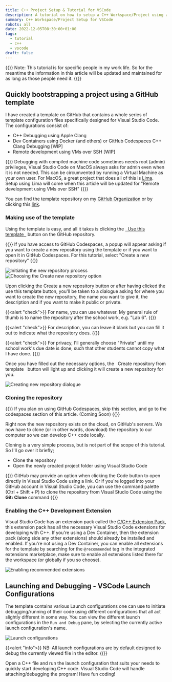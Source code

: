 ```yaml
---
title: C++ Project Setup & Tutorial for VSCode
description: A tutorial on how to setup a C++ Workspace/Project using a GitHub Template for Visual Studio Code
summary: C++ Workspace/Project Setup for VSCode
robots: all
date: 2022-12-05T08:30:00+01:00
tags:
  - tutorial
  - c++
  - vscode
draft: false
---
```

{{<lead>}}
Note: This tutorial is for specific people in my work life. So for the meantime the information in this article will be updated and maintained for as long as those people need it.
{{</lead>}}

## Quickly bootstrapping a project using a GitHub template

I have created a template on GitHub that contains a whole series of template configuration files specifically designed for Visual Studio Code. The configurations consist of:
- C++ Debugging using Apple Clang
- Dev Containers using Docker (and others) or GitHub Codespaces C++ Clang Debugging [WIP]
- Remote development using VMs over SSH [WIP]

{{<alert>}}
Debugging with compiled machine code sometimes needs root (admin) privileges, Visual Studio Code on MacOS always asks for admin even when it is not needed. This can be circumvented by running a Virtual Machine as your own user. For MacOS, a great project that does all of this is [Lima](https://github.com/lima-vm/lima). Setup using Lima will come when this article will be updated for "Remote development using VMs over SSH"
{{</alert>}}

You can find the template repository on my [GitHub Organization](https://github.com/cs-class-07) or by clicking this [link](https://github.com/cs-class-07/cpp-template-vscode).

### Making use of the template

Using the template is easy, and all it takes is clicking the [<span class="bg-[#2ea043] hover:bg-[#238636] text-[#fff] p-1 rounded-md">&nbsp;&nbsp;Use this template&nbsp;&nbsp;</span>](https://github.com/cs-class-07/cpp-template-vscode/generate) button on the GitHub repository.

{{<alert>}}
If you have access to GitHub Codespaces, a popup will appear asking if you want to create a new repository using the template or if you want to open it in GitHub Codespaces. For this tutorial, select "Create a new repository"
{{</alert>}}

![Initiating the new repository process](/uploads/cpp-tutorial/tutorial1.png)
![Choosing the Create new repository option](/uploads/cpp-tutorial/tutorial2.png)

Upon clicking the Create a new repository button or after having clicked the use this template button, you'll be taken to a dialogue asking for where you want to create the new repository, the name you want to give it, the description and if you want to make it public or private.

{{<alert "check">}}
For name, you can use whatever. My general rule of thumb is to name the repository after the school work, e.g. "Lab 6".
{{</alert>}}

{{<alert "check">}}
For description, you can leave it blank but you can fill it out to indicate what the repository does.
{{</alert>}}

{{<alert "check">}}
For privacy, I'll generally choose "Private" until my school work's due date is done, such that other students cannot copy what I have done.
{{</alert>}}

Once you have filled out the necessary options, the <span class="bg-[#2ea043] text-[#fff] p-1 rounded-md">&nbsp;&nbsp;Create repository from template&nbsp;&nbsp;</span> button will light up and clicking it will create a new repository for you.

![Creating new repository dialogue](/uploads/cpp-tutorial/tutorial3.png)

### Cloning the repository

{{<alert>}}
If you plan on using GitHub Codespaces, skip this section, and go to the codespaces section of this article. (Coming Soon)
{{</alert>}}

Right now the new repository exists on the cloud, on GitHub's servers. We now have to clone (or in other words, download) the repository to our computer so we can develop C++ code locally.

Cloning is a very simple process, but is not part of the scope of this tutorial. So I'll go over it briefly;
- Clone the repository
- Open the newly created project folder using Visual Studio Code

{{<alert>}}
GitHub may provide an option when clicking the Code button to open directly in Visual Studio Code using a link. Or if you're logged into your GitHub account in Visual Studio Code, you can use the command palette (Ctrl + Shift + P) to clone the repository from Visual Studio Code using the **Git: Clone** command
{{</alert>}}

### Enabling the C++ Development Extension

Visual Studio Code has an extension pack called the [C/C++ Extension Pack](https://marketplace.visualstudio.com/items?itemName=ms-vscode.cpptools-extension-pack), this extension pack has all the necessary Visual Studio Code extensions for developing with C++. If you're using a Dev Container, then the extension pack (along side any other extensions) should already be installed and enabled. If you're not using a Dev Container, you can enable all extensions for the template by searching for the `@recommended` tag in the integrated extensions marketplace, make sure to enable all extensions listed there for the workspace (or globally if you so choose).

![Enabling recommended extensions](/uploads/cpp-tutorial/tutorial4.png)

## Launching and Debugging - VSCode Launch Configurations
The template contains various Launch configurations one can use to initiate debugging/running of their code using different configurations that all act slightly different in some way. You can view the different launch configurations in the `Run and Debug` pane, by selecting the currently active launch configuration's name.

![Launch configurations](/uploads/cpp-tutorial/tutorial5.png)

{{<alert "info">}}
NB: All launch configurations are by default designed to debug the currently viewed file in the editor.
{{</alert>}}

Open a C++ file and run the launch configuration that suits your needs to quickly start developing C++ code. Visual Studio Code will handle attaching/debugging the program! Have fun coding!